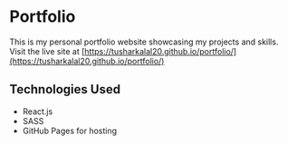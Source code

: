 # Portfolio

This is my personal portfolio website showcasing my projects and skills. Visit the live site at [https://tusharkalal20.github.io/portfolio/](https://tusharkalal20.github.io/portfolio/)

## Technologies Used
- React.js
- SASS
- GitHub Pages for hosting
